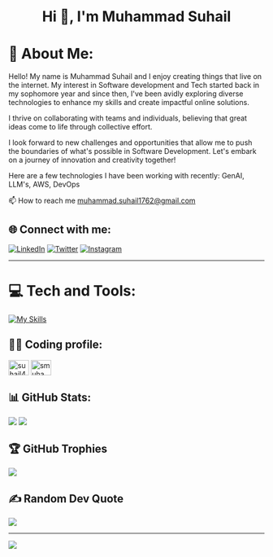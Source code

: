  <h1 align="center">Hi 👋, I'm Muhammad Suhail</h1>

# 💫 About Me:
Hello! My name is Muhammad Suhail and I enjoy creating things that live on the internet. My interest in Software development and Tech started back in my sophomore year and since then, I've been avidly exploring diverse technologies to enhance my skills and create impactful online solutions.

I thrive on collaborating with teams and individuals, believing that great ideas come to life through collective effort.

I look forward to new challenges and opportunities that allow me to push the boundaries of what's possible in Software Development. Let's embark on a journey of innovation and creativity together!

Here are a few technologies I have been working with recently: GenAI, LLM's, AWS, DevOps

📫 How to reach me muhammad.suhail1762@gmail.com<br>



## 🌐 Connect with me:
[![LinkedIn](https://img.shields.io/badge/LinkedIn-%230077B5.svg?logo=linkedin&logoColor=white)](https://www.linkedin.com/in/muhammad-suhail-s123/) [![Twitter](https://img.shields.io/badge/Twitter-%231DA1F2.svg?logo=Twitter&logoColor=white)](https://twitter.com/Muhamma20163690) [![Instagram](https://img.shields.io/badge/Instagram-%23E4405F.svg?logo=Instagram&logoColor=white)](https://www.instagram.com/_its.me.suhail_/)<br> <hr>

# 💻 Tech and Tools:
[![My Skills](https://skillicons.dev/icons?i=js,html,css,java,react,nodejs,express,git,github,mongodb,mysql,scss,aws,firebase,vscode)](https://skillicons.dev)

## 👨‍💻 Coding profile:
<a href="https://www.leetcode.com/suhail412" target="blank"><img align="center" src="https://raw.githubusercontent.com/rahuldkjain/github-profile-readme-generator/master/src/images/icons/Social/leet-code.svg" alt="suhail412" height="30" width="40" /></a>
<a href="https://auth.geeksforgeeks.org/user/smuhammadsuhail123" target="blank"><img align="center" src="https://raw.githubusercontent.com/rahuldkjain/github-profile-readme-generator/master/src/images/icons/Social/geeks-for-geeks.svg" alt="smuhammadsuhail123" height="30" width="40" /></a>
</p>

## 📊 GitHub Stats:
![](https://github-readme-stats.vercel.app/api/top-langs/?username=iamsuhail&theme=dark&hide_border=false&include_all_commits=true&count_private=true&layout=compact)
![](https://github-readme-streak-stats.herokuapp.com/?user=iamsuhail&theme=dark&hide_border=false)




## 🏆 GitHub Trophies
![](https://github-profile-trophy.vercel.app/?username=iamsuhail&theme=dark&no-frame=false&no-bg=false&margin-w=4)

## ✍️ Random Dev Quote
![](https://quotes-github-readme.vercel.app/api?type=horizontal&theme=radical)



---
[![](https://visitcount.itsvg.in/api?id=iamsuhail&icon=0&color=0)](https://visitcount.itsvg.in)

<!-- Proudly created with GPRM ( https://gprm.itsvg.in ) -->
